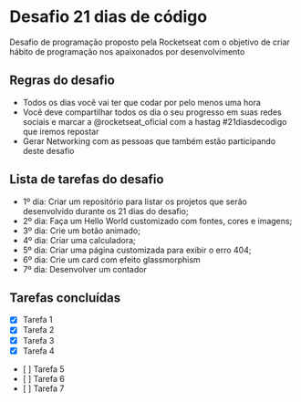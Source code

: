 # Desafio 21 dias de código
Desafio de programação proposto pela Rocketseat com o objetivo de criar hábito de programação nos apaixonados por desenvolvimento

## Regras do desafio
* Todos os dias você vai ter que codar por pelo menos uma hora
* Você deve compartilhar todos os dia o seu progresso em suas redes sociais e marcar a @rocketseat_oficial com a hastag #21diasdecodigo que iremos repostar
* Gerar Networking com as pessoas que também estão participando deste desafio

## Lista de tarefas do desafio
- 1º dia: Criar um repositório para listar os projetos que serão desenvolvido durante os 21 dias do desafio;
- 2º dia: Faça um Hello World customizado com fontes, cores e imagens;
- 3º dia: Crie um botão animado;
- 4º dia: Criar uma calculadora;
- 5º dia: Criar uma página customizada para exibir o erro 404;
- 6º dia: Crie um card com efeito glassmorphism
- 7º dia: Desenvolver um contador

## Tarefas concluídas

- [X] Tarefa 1
- [X] Tarefa 2
- [X] Tarefa 3
- [X] Tarefa 4
- \[ ] Tarefa 5
- \[ ] Tarefa 6
- \[ ] Tarefa 7